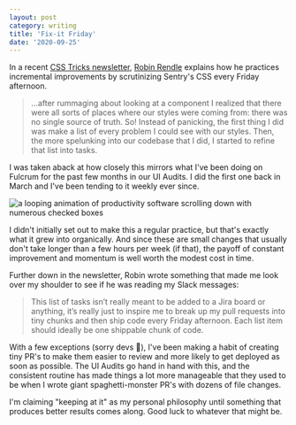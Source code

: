 ```yaml
---
layout: post
category: writing
title: 'Fix-it Friday'
date: '2020-09-25'
---
```


In a recent [CSS Tricks newsletter](https://css-tricks.com/newsletter/217-small-changes-in-the-right-direction/), [Robin Rendle](https://twitter.com/robinrendle) explains how he practices incremental improvements by scrutinizing Sentry's CSS every Friday afternoon.

> ...after rummaging about looking at a component I realized that there were all sorts of places where our styles were coming from: there was no single source of truth. So! Instead of panicking, the first thing I did was make a list of every problem I could see with our styles. Then, the more spelunking into our codebase that I did, I started to refine that list into tasks.

<!--more-->

I was taken aback at how closely this mirrors what I've been doing on Fulcrum for the past few months in our UI Audits. I did the first one back in March and I've been tending to it weekly ever since. 

<img alt="a looping animation of productivity software scrolling down with numerous checked boxes" src="/assets/img/posts/ui-audits.gif" />

I didn't initially set out to make this a regular practice, but that's exactly what it grew into organically. And since these are small changes that usually don't take longer than a few hours per week (if that), the payoff of constant improvement and momentum is well worth the modest cost in time.

Further down in the newsletter, Robin wrote something that made me look over my shoulder to see if he was reading my Slack messages:

> This list of tasks isn’t really meant to be added to a Jira board or anything, it’s really just to inspire me to break up my pull requests into tiny chunks and then ship code every Friday afternoon. Each list item should ideally be one shippable chunk of code.

With a few exceptions (sorry devs 😬), I've been making a habit of creating tiny PR's to make them easier to review and more likely to get deployed as soon as possible. The UI Audits go hand in hand with this, and the consistent routine has made things a lot more manageable that they used to be when I wrote giant spaghetti-monster PR's with dozens of file changes.

I'm claiming "keeping at it" as my personal philosophy until something that produces better results comes along. Good luck to whatever that might be.

